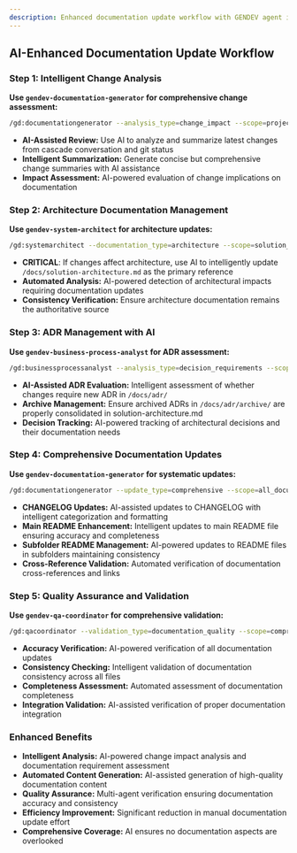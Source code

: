 ```yaml
---
description: Enhanced documentation update workflow with GENDEV agent integration for intelligent analysis, automated content generation, and comprehensive quality assurance.
---
```


## AI-Enhanced Documentation Update Workflow

### Step 1: Intelligent Change Analysis

**Use `gendev-documentation-generator` for comprehensive change assessment:**
```bash
/gd:documentationgenerator --analysis_type=change_impact --scope=project_wide --focus=documentation_requirements
```

- **AI-Assisted Review:** Use AI to analyze and summarize latest changes from cascade conversation and git status
- **Intelligent Summarization:** Generate concise but comprehensive change summaries with AI assistance
- **Impact Assessment:** AI-powered evaluation of change implications on documentation

### Step 2: Architecture Documentation Management

**Use `gendev-system-architect` for architecture updates:**
```bash
/gd:systemarchitect --documentation_type=architecture --scope=solution_design --focus=primary_reference
```

- **CRITICAL**: If changes affect architecture, use AI to intelligently update `/docs/solution-architecture.md` as the primary reference
- **Automated Analysis:** AI-powered detection of architectural impacts requiring documentation updates
- **Consistency Verification:** Ensure architecture documentation remains the authoritative source

### Step 3: ADR Management with AI

**Use `gendev-business-process-analyst` for ADR assessment:**
```bash
/gd:businessprocessanalyst --analysis_type=decision_requirements --scope=architectural_decisions --focus=adr_necessity
```

- **AI-Assisted ADR Evaluation:** Intelligent assessment of whether changes require new ADR in `/docs/adr/`
- **Archive Management:** Ensure archived ADRs in `/docs/adr/archive/` are properly consolidated in solution-architecture.md
- **Decision Tracking:** AI-powered tracking of architectural decisions and their documentation needs

### Step 4: Comprehensive Documentation Updates

**Use `gendev-documentation-generator` for systematic updates:**
```bash
/gd:documentationgenerator --update_type=comprehensive --scope=all_documentation --focus=consistency
```

- **CHANGELOG Updates:** AI-assisted updates to CHANGELOG with intelligent categorization and formatting
- **Main README Enhancement:** Intelligent updates to main README file ensuring accuracy and completeness
- **Subfolder README Management:** AI-powered updates to README files in subfolders maintaining consistency
- **Cross-Reference Validation:** Automated verification of documentation cross-references and links

### Step 5: Quality Assurance and Validation

**Use `gendev-qa-coordinator` for comprehensive validation:**
```bash
/gd:qacoordinator --validation_type=documentation_quality --scope=comprehensive --focus=accuracy_consistency
```

- **Accuracy Verification:** AI-powered verification of all documentation updates
- **Consistency Checking:** Intelligent validation of documentation consistency across all files
- **Completeness Assessment:** Automated assessment of documentation completeness
- **Integration Validation:** AI-assisted verification of proper documentation integration

### Enhanced Benefits

- **Intelligent Analysis:** AI-powered change impact analysis and documentation requirement assessment
- **Automated Content Generation:** AI-assisted generation of high-quality documentation content
- **Quality Assurance:** Multi-agent verification ensuring documentation accuracy and consistency
- **Efficiency Improvement:** Significant reduction in manual documentation update effort
- **Comprehensive Coverage:** AI ensures no documentation aspects are overlooked
